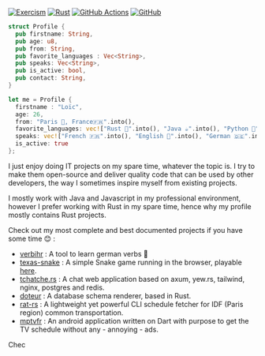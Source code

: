 [![Exercism](https://img.shields.io/badge/Exercism-009CAB?style=for-the-badge&logo=exercism&logoColor=white)](https://exercism.org/profiles/nag763)
[![Rust](https://img.shields.io/badge/rust-%23000000.svg?style=for-the-badge&logo=rust&logoColor=white)](https://github.com/search?q=owner%3Anag763+language%3ARust+&type=code)
[![GitHub Actions](https://img.shields.io/badge/github%20actions-%232671E5.svg?style=for-the-badge&logo=githubactions&logoColor=white)](https://github.com/search?q=owner%3Anag763+.github%2Fworkflows&type=code)
[![GitHub](https://img.shields.io/badge/github-%23121011.svg?style=for-the-badge&logo=github&logoColor=white)](https://github.com/nag763)

```rust
struct Profile {
  pub firstname: String,
  pub age: u8,
  pub from: String,
  pub favorite_languages : Vec<String>,
  pub speaks: Vec<String>,
  pub is_active: bool,
  pub contact: String,
}

let me = Profile {
  firstname : "Loïc",
  age: 26,
  from: "Paris 🗼, France🇫🇷".into(),
  favorite_languages: vec!["Rust 🦀".into(), "Java ☕".into(), "Python 🐍".into(), "Javascript".into()],
  speaks: vec!["French 🇫🇷".into(), "English 🏴󠁧󠁢󠁥󠁮󠁧󠁿".into(), "German 🇩🇪".into()],
  is_active: true
};
```

I just enjoy doing IT projects on my spare time, whatever the topic is. I try to make them open-source and deliver quality code that can be used by other developers, the way I sometimes inspire myself from existing projects.

I mostly work with Java and Javascript in my professional environment, however I prefer working with Rust in my spare time, hence why my profile mostly contains Rust projects.

Check out my most complete and best documented projects if you have some time :blush: :

* [verbihr](https://github.com/nag763/verbihr) : A tool to learn german verbs 📘 
* [texas-snake](https://github.com/nag763/texas-snake) : A simple Snake game running in the browser, playable [here](https://nag763.github.io/texas-snake/).
* [tchatche.rs](https://github.com/nag763/tchatchers) : A chat web application based on axum, yew.rs, tailwind, nginx, postgres and redis.
* [doteur](https://github.com/nag763/doteur) : A database schema renderer, based in Rust.
* [rat-rs](https://github.com/nag763/rat-rs) : A lightweight yet powerful CLI schedule fetcher for IDF (Paris region) common transportation.
* [mptvfr](https://github.com/nag763/mptvfr) : An android application written on Dart with purpose to get the TV schedule without any - annoying - ads.

Chec

